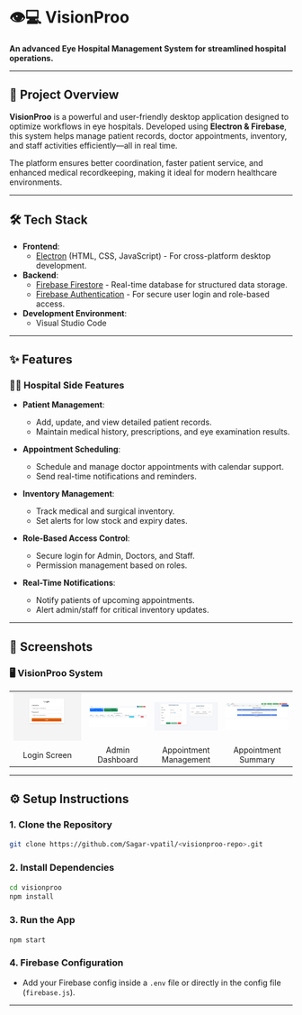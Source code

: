 # 👁️💻 **VisionProo**  
**An advanced Eye Hospital Management System for streamlined hospital operations.**

---

## 📌 **Project Overview**  

**VisionProo** is a powerful and user-friendly desktop application designed to optimize workflows in eye hospitals. Developed using **Electron & Firebase**, this system helps manage patient records, doctor appointments, inventory, and staff activities efficiently—all in real time.  

The platform ensures better coordination, faster patient service, and enhanced medical recordkeeping, making it ideal for modern healthcare environments.

---

## 🛠️ **Tech Stack**

- **Frontend**:  
  - [Electron](https://www.electronjs.org/) (HTML, CSS, JavaScript) - For cross-platform desktop development.  
- **Backend**:  
  - [Firebase Firestore](https://firebase.google.com/products/firestore) - Real-time database for structured data storage.  
  - [Firebase Authentication](https://firebase.google.com/docs/auth) - For secure user login and role-based access.  
- **Development Environment**:  
  - Visual Studio Code  

---

## ✨ **Features**

### 🧑‍⚕️ **Hospital Side Features**
- **Patient Management**:  
  - Add, update, and view detailed patient records.  
  - Maintain medical history, prescriptions, and eye examination results.

- **Appointment Scheduling**:  
  - Schedule and manage doctor appointments with calendar support.  
  - Send real-time notifications and reminders.

- **Inventory Management**:  
  - Track medical and surgical inventory.  
  - Set alerts for low stock and expiry dates.

- **Role-Based Access Control**:  
  - Secure login for Admin, Doctors, and Staff.  
  - Permission management based on roles.

- **Real-Time Notifications**:  
  - Notify patients of upcoming appointments.  
  - Alert admin/staff for critical inventory updates.

---

## 💬 **Screenshots**

### 🖥️ VisionProo System
<table>
  <tr>
    <td><img src="./assets/VisionLogin.png" alt="Login Screen" width="500"></td>
    <td><img src="./assets/VisionDashboard.png" alt="Dashboard" width="250"></td>
    <td><img src="./assets/VisionAppointments.png" alt="Appointment Screen" width="250"></td>
     <td><img src="./assets/VisionSummary.png" alt="Appointment Screen" width="250"></td>
  </tr>
  <tr>
    <td align="center">Login Screen</td>
    <td align="center">Admin Dashboard</td>
    <td align="center">Appointment Management</td>
    <td align="center">Appointment Summary</td>
  </tr>
</table>

---

## ⚙️ **Setup Instructions**

### 1. **Clone the Repository**
```bash
git clone https://github.com/Sagar-vpatil/<visionproo-repo>.git
```

### 2. **Install Dependencies**
```bash
cd visionproo
npm install
```

### 3. **Run the App**
```bash
npm start
```

### 4. **Firebase Configuration**
- Add your Firebase config inside a `.env` file or directly in the config file (`firebase.js`).

---
